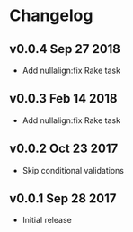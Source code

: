 # Changelog

## v0.0.4 Sep 27 2018
* Add nullalign:fix Rake task

## v0.0.3 Feb 14 2018
* Add nullalign:fix Rake task

## v0.0.2 Oct 23 2017
* Skip conditional validations

## v0.0.1 Sep 28 2017

* Initial release


